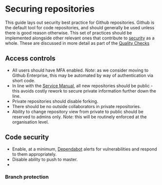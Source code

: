 # Securing repositories

This guide lays out security best practice for Github repositories. Github is the default tool for code repositories, and should generally be used unless there is good reason otherwise. This set of practices should be implemented alongside other relevant ones that contribute to [security](security.md) as a whole. These are discussed in more detail as part of the [Quality Checks](../quality-checks.md)

## Access controls
* All users should have MFA enabled. *Note*: as we consider moving to Github Enterprise, this may be automated by way of authentication via short code.
* In line with the [Service Manual](https://service-manual.nhs.uk/service-standard/12-make-new-source-code-open), all new repositories should be public - this avoids costly rework to secure private information further down the line.
* Private repositories should disable forking.
* There should be no outside collaborators in private repositories.
* Ability to change repository view from private to public should be reserved to admins only. *Note*: this will be routinely enforced at the organisation level.

## Code security
* Enable, at a minimum, [Dependabot](https://github.blog/2020-06-01-keep-all-your-packages-up-to-date-with-dependabot/) alerts for vulnerabilities and respond to them appropriately.
* Disable ability to push to master.
* 
### Branch protection
